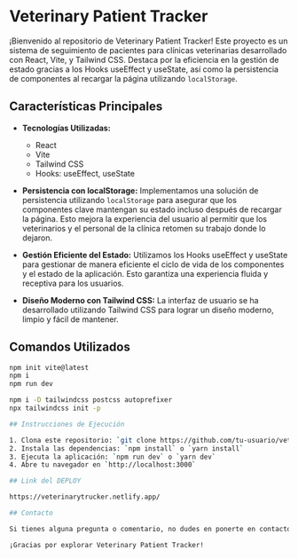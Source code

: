 # Veterinary Patient Tracker

¡Bienvenido al repositorio de Veterinary Patient Tracker! Este proyecto es un sistema de seguimiento de pacientes para clínicas veterinarias desarrollado con React, Vite, y Tailwind CSS. Destaca por la eficiencia en la gestión de estado gracias a los Hooks useEffect y useState, así como la persistencia de componentes al recargar la página utilizando `localStorage`.

## Características Principales

- **Tecnologías Utilizadas:**

  - React
  - Vite
  - Tailwind CSS
  - Hooks: useEffect, useState

- **Persistencia con localStorage:**
  Implementamos una solución de persistencia utilizando `localStorage` para asegurar que los componentes clave mantengan su estado incluso después de recargar la página. Esto mejora la experiencia del usuario al permitir que los veterinarios y el personal de la clínica retomen su trabajo donde lo dejaron.

- **Gestión Eficiente del Estado:**
  Utilizamos los Hooks useEffect y useState para gestionar de manera eficiente el ciclo de vida de los componentes y el estado de la aplicación. Esto garantiza una experiencia fluida y receptiva para los usuarios.

- **Diseño Moderno con Tailwind CSS:**
  La interfaz de usuario se ha desarrollado utilizando Tailwind CSS para lograr un diseño moderno, limpio y fácil de mantener.

## Comandos Utilizados

```bash
npm init vite@latest
npm i
npm run dev

npm i -D tailwindcss postcss autoprefixer
npx tailwindcss init -p

## Instrucciones de Ejecución

1. Clona este repositorio: `git clone https://github.com/tu-usuario/veterinary-patient-tracker.git`
2. Instala las dependencias: `npm install` o `yarn install`
3. Ejecuta la aplicación: `npm run dev` o `yarn dev`
4. Abre tu navegador en `http://localhost:3000`

## Link del DEPLOY

https://veterinarytrucker.netlify.app/

## Contacto

Si tienes alguna pregunta o comentario, no dudes en ponerte en contacto conmigo a través de [santiagohorton@gmail.com].

¡Gracias por explorar Veterinary Patient Tracker!
```
